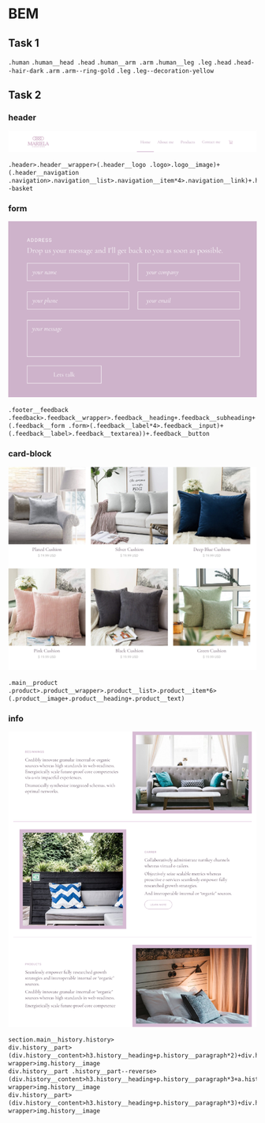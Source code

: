 # BEM
## Task 1
`.human`
`.human__head .head`
`.human__arm .arm`
`.human__leg .leg`
`.head`
`.head--hair-dark`
`.arm`
`.arm--ring-gold`
`.leg`
`.leg--decoration-yellow`

## Task 2
### header
![header](/img/header.png "header")
```
.header>.header__wrapper>(.header__logo .logo>.logo__image)+(.header__navigation .navigation>.navigation__list>.navigation__item*4>.navigation__link)+.header__button+.header__button--basket
```

### form 
![form](/img/form.png "form")
```
.footer__feedback .feedback>.feedback__wrapper>.feedback__heading+.feedback__subheading+(.feedback__form .form>(.feedback__label*4>.feedback__input)+(.feedback__label>.feedback__textarea))+.feedback__button
```

### card-block 
![card-block](/img/card-block.png "card-block")
```
.main__product .product>.product__wrapper>.product__list>.product__item*6>(.product__image+.product__heading+.product__text)
```

### info
![info](/img/info.png "info")
```
section.main__history.history>
div.history__part>(div.history__content>h3.history__heading+p.history__paragraph*2)+div.history__image-wrapper>img.history__image
div.history__part .history__part--reverse>(div.history__content>h3.history__heading+p.history__paragraph*3+a.history__link)+div.history__image-wrapper>img.history__image
div.history__part>(div.history__content>h3.history__heading+p.history__paragraph*3)+div.history__image-wrapper>img.history__image
```
